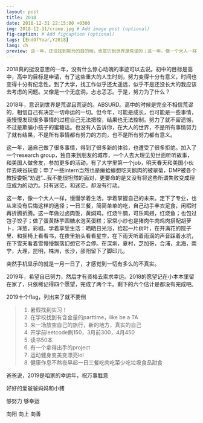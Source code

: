 ```yaml
---
layout: post
title: 2018
date: 2018-12-31 22:15:00 +0300
img: 2018-12-31/crane.jpg # Add image post (optional)
fig-caption: # Add figcaption (optional)
tags: [EndOfYear,Y2018]
lang: ch
preview: 这一年，还没找到努力的目的地，也意识到世界是荒谬的；这一年，像一个大人一样，慢慢学着生活，学着掌握自己的未来。2019年，希望自己足够努力，然后才有资格去索求足够的幸运。
---
```


2018真的挺没意思的一年，没有什么惊心动魄的事迹可以去说。初中的目标是高中，高中的目标是申请，有了这些重大的人生时刻，努力变得十分有意义，时间也变得十分有纪念性。到了大学，找工作似乎还太遥远，似乎不是还没长大的我应该去考虑的问题。又像是一个无底洞，忐忐忑忑。于是，努力为了什么？

2018年，意识到世界是荒谬且荒诞的。ABSURD。高中的时候是完全不相信荒谬的，相信自己有决定一切命运的一切。但今年，可能是成长，也可能是一些事情，我慢慢发现很多事情的过程自己无法把控，结果也无法控制。努力了就不留遗憾，不过是欺骗小孩子的蜜糖话。也没有人告诉你，在大人的世界，不是所有事情努力了就有结果，不是所有事情都有努力的方向，也不是所有努力都有意义。

这一年，逼自己做了很多事情，得到了很多新的体验，也遭受了很多拒绝。加入了一个research group，独自来到朋友的城市，一个人去大理见见世面听听故事，和美国人做舍友，参加更多的活动，有了大学里第一个job，明天春天和美国小伙伴去峡谷玩耍；申了一些intern当然也是癞蛤蟆想吃天鹅肉的被翠菊，DMP被各个教授委婉“劝退”...我不能很坦然的面对，更要命的是又没有将这些所谓失败变成理应成为的动力。只有迷茫，和迷茫。却没有行动。

这一年，像一个大人一样，慢慢学着生活，学着掌握自己的未来。定下了专业，也从来没有后悔这样的选择；一日三餐，简简单单的吃，自己动手丰衣足食，闲暇时再折腾折腾。这一年做过卤肉饭，黄焖鸡，红烧牛腩，可乐鸡翅，红烧鱼；也包过包子饺子；做了蛋黄酥芋圆糖水泡芙蛋糕；家常小炒也是猪肉牛肉鸡肉搭配胡萝卜，洋葱，彩椒。学着享受生活：晒晒日光浴，拾起一片树叶，在开满花的院子里、和摇椅上看看书，在夜里抬头看看星空，在下雨天听着雨滴的声音踩着水坑，在下雪天看着雪慢慢飘落幻想它不会停。在深圳，夏村，芝加哥，合浦，北海，南宁，大理，昆明，株洲，长沙，邵阳留下了脚印儿。

突然手机显示的就是一月一日了，才感觉到一切有多么的不真实。

2019年，希望自已努力，然后才有资格去索求幸运。2018的愿望记在小本本里留在家了，只依稀记得四个愿望，完成了两个半。剩下的六个估计是都没有完成吧。

2019十个flag，列出来了就不要倒

> 1. 暑假找到实习！
> 2. 在学校找到有含金量的parttime，like be a TA
> 3. 来一场放空自己的旅行，新的地方，真实的自己
> 4. 开学前leetcode刷150，3月前300，4月450
> 5. 读书50本
> 6. 有一个拿得出手的project
> 7. 运动健身变美变漂亮lol
> 8. 健康作息不熬夜早起一日三餐吃肉吃菜少吃垃圾食品甜食

爸爸说，2019是咱家的幸运年，祝万事胜意

好好的爱爸爸妈妈和小猪

够努力 够幸运

向阳 向上 向善 

